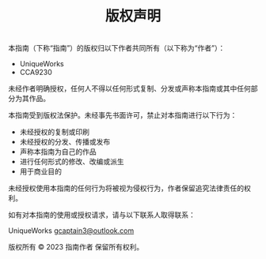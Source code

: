 <div align = center><h1>版权声明</h1></div>

<br>
本指南（下称“指南”）的版权归以下作者共同所有（以下称为“作者”）：

- UniqueWorks
- CCA9230

未经作者明确授权，任何人不得以任何形式复制、分发或声称本指南或其中任何部分为其作品。

本指南受到版权法保护。未经事先书面许可，禁止对本指南进行以下行为：

- 未经授权的复制或印刷
- 未经授权的分发、传播或发布
- 声称本指南为自己的作品
- 进行任何形式的修改、改编或派生
- 用于商业目的

未经授权使用本指南的任何行为将被视为侵权行为，作者保留追究法律责任的权利。

如有对本指南的使用或授权请求，请与以下联系人取得联系：

UniqueWorks
<gcaptain3@outlook.com>

版权所有 © 2023 指南作者
保留所有权利。

